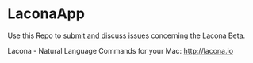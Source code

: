 # LaconaApp

Use this Repo to [submit and discuss issues](https://github.com/lacona/LaconaApp/issues) concerning the Lacona Beta.

Lacona - Natural Language Commands for your Mac: http://lacona.io
